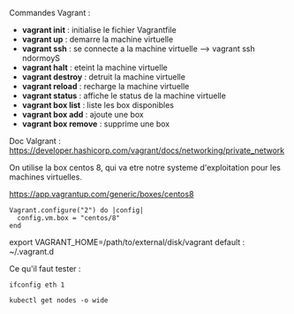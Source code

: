 
Commandes Vagrant :
- **vagrant init** : initialise le fichier Vagrantfile
- **vagrant up** : demarre la machine virtuelle
- **vagrant ssh** : se connecte a la machine virtuelle --> vagrant ssh ndormoyS
- **vagrant halt** : eteint la machine virtuelle
- **vagrant destroy** : detruit la machine virtuelle
- **vagrant reload** : recharge la machine virtuelle
- **vagrant status** : affiche le status de la machine virtuelle
- **vagrant box list** : liste les box disponibles
- **vagrant box add** : ajoute une box
- **vagrant box remove** : supprime une box

Doc Valgrant :
https://developer.hashicorp.com/vagrant/docs/networking/private_network

On utilise la box centos 8, qui va etre notre systeme d'exploitation pour les machines virtuelles.

https://app.vagrantup.com/generic/boxes/centos8
```
Vagrant.configure("2") do |config|
  config.vm.box = "centos/8"
end
```

export VAGRANT_HOME=/path/to/external/disk/vagrant
default : ~/.vagrant.d




Ce qu'il faut tester :
```
ifconfig eth 1
```
```
kubectl get nodes -o wide
```